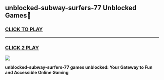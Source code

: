 
## unblocked-subway-surfers-77 Unblocked Games👋
<h3>
<a href="https://news.freeplayer.one?title=unblocked-subway-surfers-77&ref=16F">CLICK TO PLAY</a></h3>
<hr>

<h3>
<a href="https://news.freeplayer.one?title=unblocked-subway-surfers-77&ref=16F">CLICK 2 PLAY</a>
  
</h3>

<a href="https://news.freeplayer.one?title=unblocked-subway-surfers-77&ref=16F/"><img src="https://clearcache.store/games.png"></a>


**unblocked-subway-surfers-77 games unblocked: Your Gateway to Fun and Accessible Online Gaming**

